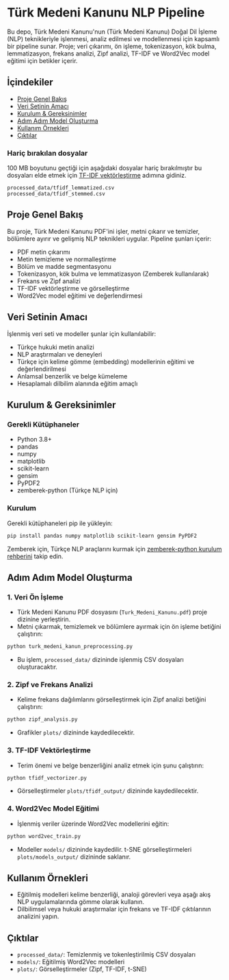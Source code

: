 # Türk Medeni Kanunu NLP Pipeline

Bu depo, Türk Medeni Kanunu'nun (Türk Medeni Kanunu) Doğal Dil İşleme (NLP) teknikleriyle işlenmesi, analiz edilmesi ve modellenmesi için kapsamlı bir pipeline sunar. Proje; veri çıkarımı, ön işleme, tokenizasyon, kök bulma, lemmatizasyon, frekans analizi, Zipf analizi, TF-IDF ve Word2Vec model eğitimi için betikler içerir.

## İçindekiler
- [Proje Genel Bakış](#proje-genel-bakis)
- [Veri Setinin Amacı](#veri-setinin-amaci)
- [Kurulum & Gereksinimler](#kurulum--gereksinimler)
- [Adım Adım Model Oluşturma](#adim-adim-model-olusturma)
- [Kullanım Örnekleri](#kullanim-ornekleri)
- [Çıktılar](#ciktilar)
### Hariç bırakılan dosyalar
100 MB boyutunu geçtiği için aşağıdaki dosyalar hariç bırakılmıştır bu dosyaları elde etmek için [TF-IDF vektörleştirme](#3-tf-idf-vektörleştirme) adımına gidiniz. 
```
processed_data/tfidf_lemmatized.csv
processed_data/tfidf_stemmed.csv
```

## Proje Genel Bakış
Bu proje, Türk Medeni Kanunu PDF'ini işler, metni çıkarır ve temizler, bölümlere ayırır ve gelişmiş NLP teknikleri uygular. Pipeline şunları içerir:
- PDF metin çıkarımı
- Metin temizleme ve normalleştirme
- Bölüm ve madde segmentasyonu
- Tokenizasyon, kök bulma ve lemmatizasyon (Zemberek kullanılarak)
- Frekans ve Zipf analizi
- TF-IDF vektörleştirme ve görselleştirme
- Word2Vec model eğitimi ve değerlendirmesi

## Veri Setinin Amacı
İşlenmiş veri seti ve modeller şunlar için kullanılabilir:
- Türkçe hukuki metin analizi
- NLP araştırmaları ve deneyleri
- Türkçe için kelime gömme (embedding) modellerinin eğitimi ve değerlendirilmesi
- Anlamsal benzerlik ve belge kümeleme
- Hesaplamalı dilbilim alanında eğitim amaçlı

## Kurulum & Gereksinimler
### Gerekli Kütüphaneler
- Python 3.8+
- pandas
- numpy
- matplotlib
- scikit-learn
- gensim
- PyPDF2
- zemberek-python (Türkçe NLP için)

### Kurulum
Gerekli kütüphaneleri pip ile yükleyin:

```bash
pip install pandas numpy matplotlib scikit-learn gensim PyPDF2
```

Zemberek için, Türkçe NLP araçlarını kurmak için [zemberek-python kurulum rehberini](https://github.com/ahmetaa/zemberek-python) takip edin.

## Adım Adım Model Oluşturma
### 1. Veri Ön İşleme
- Türk Medeni Kanunu PDF dosyasını (`Turk_Medeni_Kanunu.pdf`) proje dizinine yerleştirin.
- Metni çıkarmak, temizlemek ve bölümlere ayırmak için ön işleme betiğini çalıştırın:

```bash
python turk_medeni_kanun_preprocessing.py
```
- Bu işlem, `processed_data/` dizininde işlenmiş CSV dosyaları oluşturacaktır.

### 2. Zipf ve Frekans Analizi
- Kelime frekans dağılımlarını görselleştirmek için Zipf analizi betiğini çalıştırın:

```bash
python zipf_analysis.py
```
- Grafikler `plots/` dizininde kaydedilecektir.

### 3. TF-IDF Vektörleştirme
- Terim önemi ve belge benzerliğini analiz etmek için şunu çalıştırın:

```bash
python tfidf_vectorizer.py
```
- Görselleştirmeler `plots/tfidf_output/` dizininde kaydedilecektir.

### 4. Word2Vec Model Eğitimi
- İşlenmiş veriler üzerinde Word2Vec modellerini eğitin:

```bash
python word2vec_train.py
```
- Modeller `models/` dizininde kaydedilir. t-SNE görselleştirmeleri `plots/models_output/` dizininde saklanır.

## Kullanım Örnekleri
- Eğitilmiş modelleri kelime benzerliği, analoji görevleri veya aşağı akış NLP uygulamalarında gömme olarak kullanın.
- Dilbilimsel veya hukuki araştırmalar için frekans ve TF-IDF çıktılarının analizini yapın.

## Çıktılar
- `processed_data/`: Temizlenmiş ve tokenleştirilmiş CSV dosyaları
- `models/`: Eğitilmiş Word2Vec modelleri
- `plots/`: Görselleştirmeler (Zipf, TF-IDF, t-SNE)

